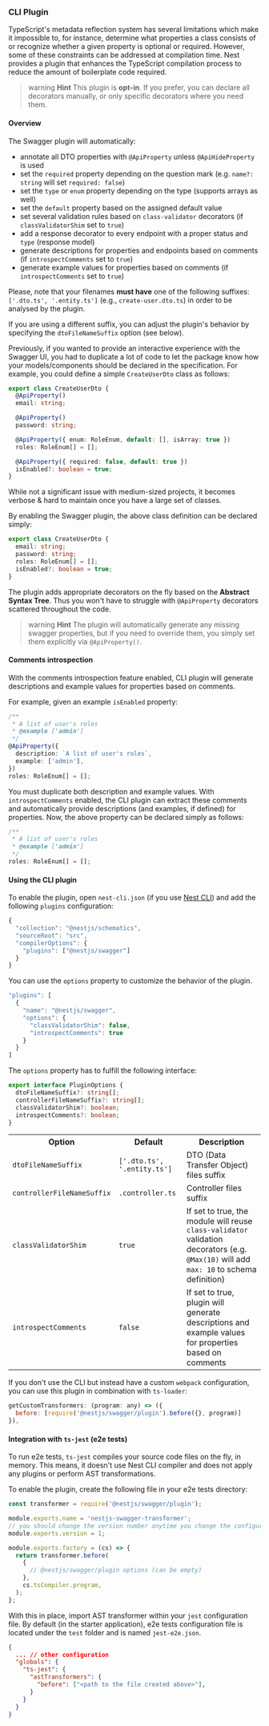 ### CLI Plugin

TypeScript's metadata reflection system has several limitations which make it impossible to, for instance, determine what properties a class consists of or recognize whether a given property is optional or required. However, some of these constraints can be addressed at compilation time. Nest provides a plugin that enhances the TypeScript compilation process to reduce the amount of boilerplate code required.

> warning **Hint** This plugin is **opt-in**. If you prefer, you can declare all decorators manually, or only specific decorators where you need them.

#### Overview

The Swagger plugin will automatically:

- annotate all DTO properties with `@ApiProperty` unless `@ApiHideProperty` is used
- set the `required` property depending on the question mark (e.g. `name?: string` will set `required: false`)
- set the `type` or `enum` property depending on the type (supports arrays as well)
- set the `default` property based on the assigned default value
- set several validation rules based on `class-validator` decorators (if `classValidatorShim` set to `true`)
- add a response decorator to every endpoint with a proper status and `type` (response model)
- generate descriptions for properties and endpoints based on comments (if `introspectComments` set to `true`)
- generate example values for properties based on comments (if `introspectComments` set to `true`)

Please, note that your filenames **must have** one of the following suffixes: `['.dto.ts', '.entity.ts']` (e.g., `create-user.dto.ts`) in order to be analysed by the plugin.

If you are using a different suffix, you can adjust the plugin's behavior by specifying the `dtoFileNameSuffix` option (see below).

Previously, if you wanted to provide an interactive experience with the Swagger UI,
you had to duplicate a lot of code to let the package know how your models/components should be declared in the specification. For example, you could define a simple `CreateUserDto` class as follows:

```typescript
export class CreateUserDto {
  @ApiProperty()
  email: string;

  @ApiProperty()
  password: string;

  @ApiProperty({ enum: RoleEnum, default: [], isArray: true })
  roles: RoleEnum[] = [];

  @ApiProperty({ required: false, default: true })
  isEnabled?: boolean = true;
}
```

While not a significant issue with medium-sized projects, it becomes verbose & hard to maintain once you have a large set of classes.

By enabling the Swagger plugin, the above class definition can be declared simply:

```typescript
export class CreateUserDto {
  email: string;
  password: string;
  roles: RoleEnum[] = [];
  isEnabled?: boolean = true;
}
```

The plugin adds appropriate decorators on the fly based on the **Abstract Syntax Tree**. Thus you won't have to struggle with `@ApiProperty` decorators scattered throughout the code.

> warning **Hint** The plugin will automatically generate any missing swagger properties, but if you need to override them, you simply set them explicitly via `@ApiProperty()`.

#### Comments introspection

With the comments introspection feature enabled, CLI plugin will generate descriptions and example values for properties based on comments.

For example, given an example `isEnabled` property:

```typescript
/**
 * A list of user's roles
 * @example ['admin']
 */
@ApiProperty({
  description: `A list of user's roles`,
  example: ['admin'],
})
roles: RoleEnum[] = [];
```

You must duplicate both description and example values. With `introspectComments` enabled, the CLI plugin can extract these comments and automatically provide descriptions (and examples, if defined) for properties. Now, the above property can be declared simply as follows:

```typescript
/**
 * A list of user's roles
 * @example ['admin']
 */
roles: RoleEnum[] = [];
```

#### Using the CLI plugin

To enable the plugin, open `nest-cli.json` (if you use [Nest CLI](/cli/overview)) and add the following `plugins` configuration:

```javascript
{
  "collection": "@nestjs/schematics",
  "sourceRoot": "src",
  "compilerOptions": {
    "plugins": ["@nestjs/swagger"]
  }
}
```

You can use the `options` property to customize the behavior of the plugin.

```javascript
"plugins": [
  {
    "name": "@nestjs/swagger",
    "options": {
      "classValidatorShim": false,
      "introspectComments": true
    }
  }
]
```

The `options` property has to fulfill the following interface:

```typescript
export interface PluginOptions {
  dtoFileNameSuffix?: string[];
  controllerFileNameSuffix?: string[];
  classValidatorShim?: boolean;
  introspectComments?: boolean;
}
```

<table>
  <tr>
    <th>Option</th>
    <th>Default</th>
    <th>Description</th>
  </tr>
  <tr>
    <td><code>dtoFileNameSuffix</code></td>
    <td><code>['.dto.ts', '.entity.ts']</code></td>
    <td>DTO (Data Transfer Object) files suffix</td>
  </tr>
  <tr>
    <td><code>controllerFileNameSuffix</code></td>
    <td><code>.controller.ts</code></td>
    <td>Controller files suffix</td>
  </tr>
  <tr>
    <td><code>classValidatorShim</code></td>
    <td><code>true</code></td>
    <td>If set to true, the module will reuse <code>class-validator</code> validation decorators (e.g. <code>@Max(10)</code> will add <code>max: 10</code> to schema definition) </td>
  </tr>
  <tr>
  <td><code>introspectComments</code></td>
    <td><code>false</code></td>
    <td>If set to true, plugin will generate descriptions and example values for properties based on comments</td>
  </tr>
</table>

If you don't use the CLI but instead have a custom `webpack` configuration, you can use this plugin in combination with `ts-loader`:

```javascript
getCustomTransformers: (program: any) => ({
  before: [require('@nestjs/swagger/plugin').before({}, program)]
}),
```

#### Integration with `ts-jest` (e2e tests)

To run e2e tests, `ts-jest` compiles your source code files on the fly, in memory. This means, it doesn't use Nest CLI compiler and does not apply any plugins or perform AST transformations.

To enable the plugin, create the following file in your e2e tests directory:

```javascript
const transformer = require('@nestjs/swagger/plugin');

module.exports.name = 'nestjs-swagger-transformer';
// you should change the version number anytime you change the configuration below - otherwise, jest will not detect changes
module.exports.version = 1;

module.exports.factory = (cs) => {
  return transformer.before(
    {
      // @nestjs/swagger/plugin options (can be empty)
    },
    cs.tsCompiler.program,
  );
};
```

With this in place, import AST transformer within your `jest` configuration file. By default (in the starter application), e2e tests configuration file is located under the `test` folder and is named `jest-e2e.json`.

```json
{
  ... // other configuration
  "globals": {
    "ts-jest": {
      "astTransformers": {
        "before": ["<path to the file created above>"],
      }
    }
  }
}
```
